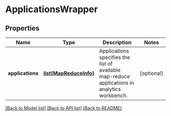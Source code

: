 # ApplicationsWrapper

## Properties
Name | Type | Description | Notes
------------ | ------------- | ------------- | -------------
**applications** | [**list[MapReduceInfo]**](MapReduceInfo.md) | Applications specifies the list of available map-reduce applications in analytics workbench. | [optional] 

[[Back to Model list]](../README.md#documentation-for-models) [[Back to API list]](../README.md#documentation-for-api-endpoints) [[Back to README]](../README.md)


